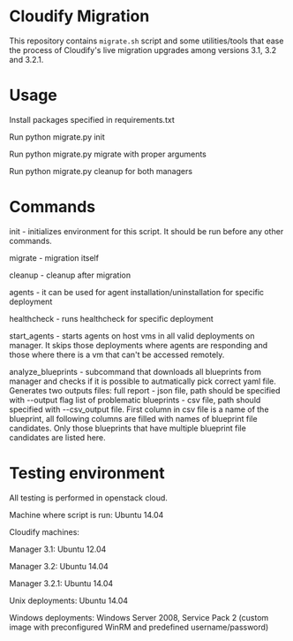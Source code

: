 # Cloudify Migration

This repository contains `migrate.sh` script and some utilities/tools that ease the process of Cloudify's live migration upgrades among versions 3.1, 3.2 and 3.2.1.

# Usage

Install packages specified in requirements.txt

Run python migrate.py init

Run python migrate.py migrate with proper arguments

Run python migrate.py cleanup for both managers


# Commands
init - initializes environment for this script. It should be run before any other commands.

migrate - migration itself

cleanup - cleanup after migration

agents - it can be used for agent installation/uninstallation for specific deployment

healthcheck - runs healthcheck for specific deployment

start_agents - starts agents on host vms in all valid deployments on manager. It skips those deployments where agents are responding and those where there is a vm that can't be accessed remotely.

analyze_blueprints - subcommand that downloads all blueprints from manager and checks if it is possible to autmatically pick correct yaml file. Generates two outputs files:
full report - json file, path should be specified with --output flag
list of problematic blueprints - csv file, path should specified with --csv_output file. First column in csv file is a name of the blueprint, all following columns are filled with names of blueprint file candidates. Only those blueprints that have multiple blueprint file candidates are listed here.

# Testing environment
All testing is performed in openstack cloud.

Machine where script is run: Ubuntu 14.04

Cloudify machines:

Manager 3.1: Ubuntu 12.04

Manager 3.2: Ubuntu 14.04

Manager 3.2.1: Ubuntu 14.04

Unix deployments: Ubuntu 14.04

Windows deployments: Windows Server 2008, Service Pack 2 (custom image with preconfigured WinRM and predefined username/password)
